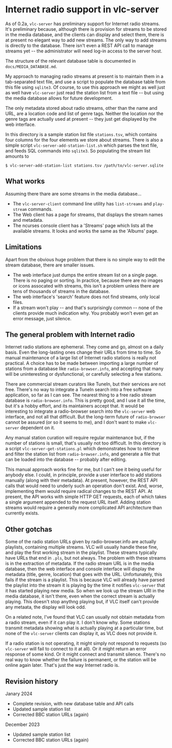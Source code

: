 # Internet radio support in vlc-server

As of 0.2a, `vlc-server` has preliminary support for Internet radio streams.
It's preliminary because, although there is provision for streams to
be stored in the media database, and the clients can display and select
them, there is at present no elegant way to add new streams. The only
way to add streams is directly to the database. There isn't even a REST
API call to manage streams yet -- the administrator will need log-in
access to the server host.

The structure of the relevant database table is documented in 
`docs/MEDIA_DATABASE.md`. 

My approach to managing radio streams at present is to maintain them
in a tab-separated text file, and use a script to populate the database
table from this file using `sqlite3`. Of course, to use this approach
we might as well just as well have `vlc-server` just read the station
list from a text file -- but using the media database allows for future
development.

The only metadata stored about radio streams, other than the name and
URL, are a location code and list of genre tags. Neither the location
nor the genre tags are actually used at present -- they just get displayed
by the web interface.

In this directory is a sample station list file `stations.tsv`, which
contains four columns for the four elements we store about streams. 
There is also a simple script `vlc-server-add-station-list.sh` which
parses the text file, and feeds SQL commands into `sqlite3`. So populating
the stream list amounts to

    $ vlc-server-add-station-list stations.tsv /path/to/vlc-server.sqlite

## What works

Assuming there thare are some streams in the media database...

- The `vlc-server-client` command line utility has `list-streams` and
  `play-stream` commands.
- The Web client has a page for streams, that displays the stream names
  and metadata. 
- The ncurses console client has a 'Streams' page which lists all the
  available streams. It looks and works the same as the 'Albums' page.

## Limitations

Apart from the obvious huge problem that there is no simple way to edit
the stream database, there are smaller issues.

- The web interface just dumps the entire stream list on a single page.
  There is no paging or sorting. In practice, because there are no 
  images or icons assocated with streams, this isn't a problem unless there 
  are tens of thousands of streams in the database.
- The web interface's 'search' feature does not find streams, only 
  local files. 
- If a stream won't play -- and that's surprisingly common -- none of the
  clients provide much indication why. You probably won't even get an
  error message, just silence. 


## The general problem with Internet radio 

Internet radio stations are ephemeral. They come and go, almost on a daily
basis. Even the long-lasting ones change their URLs from time to time.  So
manual maintenance of a large list of Internet radio stations is really not
practical. A choice has to be made between importing a large number of stations
from a database like `radio-browser.info`, and accepting that many will be
uninteresting or dysfunctional, or carefully selecting a few stations.

There are commercial stream curators like TuneIn, but their services are
not free. There's no way to integrate a TuneIn search into a free software
application, so far as I can see. The nearest thing to a free radio
stream database is `radio-browser.info`. This is pretty good, and I use
it all the time, but it's a hobby effort, and its maintainers accept
that. It would be interesting to integrate a radio-browser search into
the `vlc-server` web interface, and not all that difficult. But the
long-term future of `radio-browser` cannot be assured (or so it seems to
me), and I don't want to make `vlc-server` dependent on it. 

Any manual station curation will require regular maintenance but, if the
number of stations is small, that's usually not too difficult. In this
directory is a script `vlc-server-get-stations.pl` which demonstrates
how to retrieve and filter the station list from `radio-browser.info`,
and generate a file that can be loaded into the database -- probably
after editing.

This manual approach works fine for me, but I can't see it being useful
for anybody else. I could, in principle, provide a user interface to
add stations manually (along with their metadata). At present, however,
the REST API calls that would need to underly such an operation don't
exist. And, worse, implementing them would require radical changes to
the REST API. At present, the API works with simple HTTP GET requests,
each of which takes a single argument appended to the request URL itself.
Adding station streams would require a generally more complicated
API architecture than currently exists. 

## Other gotchas

Some of the radio station URLs given by radio-browser.info are actually
playlists, containing multiple streams. VLC will usually handle these fine, and
play the first working stream in the playlist. These streams typically have
URLs that end in `.pls`, but not always.  The problem with these streams is in
the extraction of metadata.  If the radio stream URL is in the media database,
then the web interface and console interface will display the metadata (title,
genre, location) that goes with the URL. Unfortunately, this fails if the
stream is a playlist.  This is because VLC will already have parsed the
playlist into the stream it is playing by the time it notifies `vlc-server`
that it has started playing new media. So when we look up the stream URI in the
media database, it isn't there, even when the correct stream is actually
playing.  This doesn't stop anythng playing but, if VLC itself can't provide
any metaata, the display will look odd.

On a related note, I've found that VLC can usually not obtain metadata from a
radio stream, even if it can play it. I don't know why.  Some stations transmit
metadata showing what is actually playing at a particular time, but none of the
`vlc-server` clients can display it, as VLC does not provide it.

If a radio station is not operating, it might simply not respond to
requests (so `vlc-server` will fail to connect to it at all). Or it
might return an error response of some kind. Or it might connect and
transmit silence. There's no real way to know whether the failure is
permanent, or the station will be online again later. That's just the
way Internet radio is.

## Revision history

Janary 2024
- Complete revision, with new database table and API calls
- Updated sample station list
- Corrected BBC station URLs (again)

December 2023
- Updated sample station list
- Corrected BBC station URLs (again)


